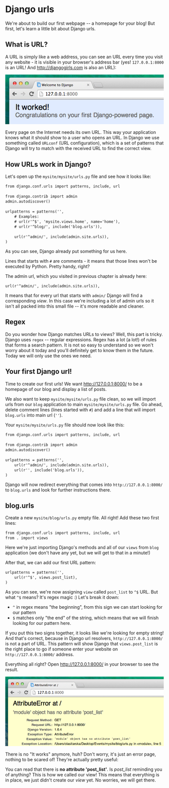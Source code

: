 # Django urls

We're about to build our first webpage -- a homepage for your blog! But first, let's learn a little bit about Django urls.

## What is URL?

A URL is simply like a web address, you can see an URL every time you visit any website - it is visible in your browser's address bar (yes! `127.0.0.1:8000` is an URL! And http://djangogirls.com is also an URL):

![Url](images/url.png)

Every page on the Internet needs its own URL. This way your application knows what it should show to a user who opens an URL. In Django we use something called `URLconf` (URL configuration), which is a set of patterns that Django will try to match with the received URL to find the correct view.

## How URLs work in Django?

Let's open up the `mysite/mysite/urls.py` file and see how it looks like:

    from django.conf.urls import patterns, include, url

    from django.contrib import admin
    admin.autodiscover()

    urlpatterns = patterns('',
        # Examples:
        # url(r'^$', 'mysite.views.home', name='home'),
        # url(r'^blog/', include('blog.urls')),

        url(r'^admin/', include(admin.site.urls)),
    )

As you can see, Django already put something for us here.

Lines that starts with `#` are comments - it means that those lines won't be executed by Python. Pretty handy, right?

The admin url, which you visited in previous chapter is already here:

    url(r'^admin/', include(admin.site.urls)),

It means that for every url that starts with `admin/` Django will find a corresponding *view*. In this case we're including a lot of admin urls so it isn't all packed into this small file -- it's more readable and cleaner.

## Regex

Do you wonder how Django matches URLs to views? Well, this part is tricky. Django uses `regex` -- regular expressions. Regex has a lot (a lot!) of rules that forms a search pattern. It is not so easy to understand so we won't worry about it today and you'll definitely get to know them in the future. Today we will only use the ones we need.

## Your first Django url!

Time to create our first urls! We want http://127.0.0.1:8000/ to be a homepage of our blog and display a list of posts.

We also want to keep `mysite/mysite/urls.py` file clean, so we will import urls from our `blog` application to main `mysite/mysite/urls.py` file.
Go ahead, delete comment lines (lines started with `#`) and add a line that will import `blog.urls` into main url (`''`).

Your `mysite/mysite/urls.py` file should now look like this:

    from django.conf.urls import patterns, include, url

    from django.contrib import admin
    admin.autodiscover()

    urlpatterns = patterns('',
        url(r'^admin/', include(admin.site.urls)),
        url(r'', include('blog.urls')),
    )

Django will now redirect everything that comes into `http://127.0.0.1:8000/` to `blog.urls` and look for further instructions there.

## blog.urls

Create a new `mysite/blog/urls.py` empty file. All right! Add these two first lines:

    from django.conf.urls import patterns, include, url
    from . import views

Here we're just importing Django's methods and all of our `views` from `blog` application (we don't have any yet, but we will get to that in a minute!)

After that, we can add our first URL pattern:

    urlpatterns = patterns('',
        url(r'^$', views.post_list),
    )

As you can see, we're now assigning `view` called `post_list` to `^$` URL. But what `^$` means? It's regex magic :) Let's break it down:
- `^` in regex means "the beginning", from this sign we can start looking for our pattern
- `$` matches only "the end" of the string, which means that we will finish looking for our pattern here.

If you put this two signs together, it looks like we're looking for empty string! And that's correct, because in Django url resolvers, `http://127.0.0.1:8000/` is not a part of URL. This pattern will show Django that `views.post_list` is the right place to go if someone enter your website on `http://127.0.0.1:8000/` address.

Everything all right? Open http://127.0.0.1:8000/ in your browser to see the result.

![Error](images/error1.png)

There is no "It works" anymore, huh? Don't worry, it's just an error page, nothing to be scared of! They're actually pretty useful:

You can read that there is __no attribute 'post_list'__. Is *post_list* reminding you of anything? This is how we called our view! This means that everything is in place, we just didn't create our *view* yet. No worries, we will get there.



